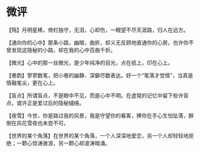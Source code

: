 # 微评

【殇】月明星稀，倚栏独守，无泪，心却伤，一眼望不尽天涯路，归人在远方。 

【通向你的心中】那条小路，幽暗，曲折，却义无反顾地直通你的心房。也许你不曾发现这隐秘的小路，却在我的心中百曲千折。 

【微光】心中的那一丝微光，是少年纯净的目光，点在纸上，印在心上。 

【巷韵】寥寥数笔，把小巷的幽静、深僻尽数表达。好一个“笔落才觉情”，当真是情融笔尖，更在心上。 

【盲点】所谓盲点，不是眼中不见，而是心中不明。在虚晃的记忆中留下些许盲点，或许正是爱过后的隐秘缱绻。 

【夜雪】今世，你是路过我的风景，我是守望你的看客，捧你在手心生怕坠落，醉倒在风花雪夜也未尝不可。 

【世界的某个角落】在世界的某个角落，一个人深深地爱恋，另一个人却轻轻地拒绝；一颗心惊涛骇浪，另一颗心却波涛暗涌。
